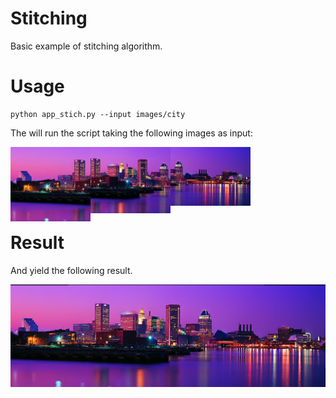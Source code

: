 # Stitching
Basic example of stitching algorithm.

Usage
====

```
python app_stich.py --input images/city
```

The will run the script taking the following images as input:

<a href="https://github.com/valbertoenoc/stitching/blob/master/images/city/city1.jpg"><img src="https://github.com/valbertoenoc/stitching/blob/master/images/city/city1.jpg" align="left" width=128></a>

<a href="https://github.com/valbertoenoc/stitching/blob/master/images/city/city2.jpg"><img src="https://github.com/valbertoenoc/stitching/blob/master/images/city/city2.jpg" align="left" width=128></a>

<a href="https://github.com/valbertoenoc/stitching/blob/master/images/city/city3.jpg"><img src="https://github.com/valbertoenoc/stitching/blob/master/images/city/city3.jpg" width=128></a>

Result
====

And yield the following result. 

<a href="https://github.com/valbertoenoc/stitching/blob/master/images/city/stitched.png"><img src="https://github.com/valbertoenoc/stitching/blob/master/images/city/stitched.png" width=640></a>

